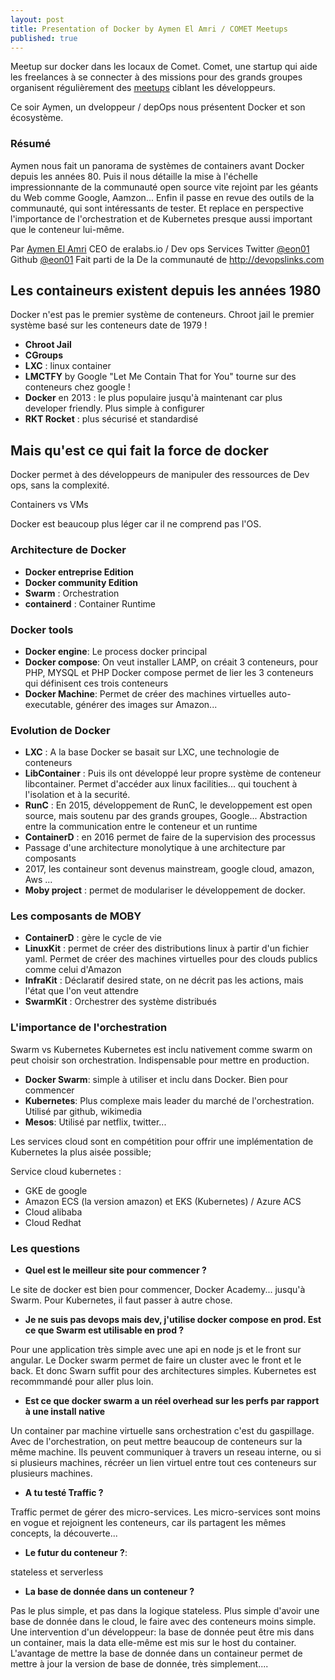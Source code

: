 ```yaml
---
layout: post
title: Presentation of Docker by Aymen El Amri / COMET Meetups
published: true
---
```


Meetup sur docker dans les locaux de Comet. 
Comet, une startup qui aide les freelances à se connecter à des missions pour des grands groupes organisent régulièrement des [meetups](https://www.meetup.com/fr-FR/Comet-Meetups-for-Freelancers/) ciblant les développeurs.

Ce soir Aymen, un dveloppeur / depOps nous présentent Docker et son écosystème.


### Résumé

Aymen nous fait un panorama de systèmes de containers avant Docker depuis les  années 80. Puis il nous détaille la mise à l'échelle impressionnante de la communauté open source vite rejoint par les géants du Web comme Google, Aamzon... 
Enfin il passe en revue des outils de la communauté, qui sont intéressants de tester.
Et replace en perspective l'importance de l'orchestration et de Kubernetes presque aussi important que le conteneur lui-même.

Par [Aymen El Amri](http://aymenelamri.com)
CEO de eralabs.io / Dev ops Services
Twitter [@eon01](https://twitter.com/eon01)
Github [@eon01](https://github.com/eon01)
Fait parti de la De la communauté de http://devopslinks.com


## Les containeurs existent depuis les années 1980

Docker n'est pas le  premier système de conteneurs. Chroot jail le premier système basé sur les conteneurs date de 1979 !

* **Chroot Jail**
* **CGroups**
* **LXC** : linux container
* **LMCTFY** by Google "Let Me Contain That for You" tourne sur des conteneurs chez google !
* **Docker** en 2013 : le plus populaire jusqu'à maintenant car plus developer friendly. Plus simple à configurer
* **RKT Rocket** : plus sécurisé et standardisé 

## Mais qu'est ce qui fait la force de docker

Docker permet à des développeurs de manipuler des ressources de Dev ops, sans la complexité. 

Containers vs VMs

Docker est beaucoup plus léger car il ne comprend pas l'OS. 


### Architecture de Docker 

* **Docker entreprise Edition**
* **Docker community Edition**
* **Swarm** : Orchestration 
* **containerd** : Container Runtime

### Docker tools 

* **Docker engine**: Le process docker principal
* **Docker compose**: On veut installer LAMP, on créait 3 conteneurs, pour PHP, MYSQL et PHP Docker compose permet de lier les 3 conteneurs qui définisent ces trois conteneurs
* **Docker Machine**: Permet de créer des machines virtuelles auto-executable, générer des images sur Amazon...


### Evolution de Docker

* **LXC** : A la base Docker se basait sur LXC, une technologie de conteneurs 
* **LibContainer** : Puis ils ont développé leur propre système de conteneur libcontainer. Permet d'accéder aux linux facilities... qui touchent à l'isolation et à la securité.
* **RunC** : En 2015, développement de RunC, le developpement est open source, mais soutenu par des grands groupes, Google... Abstraction entre la communication entre le conteneur et un runtime
* **ContainerD** : en 2016 permet de faire de la supervision des processus 
* Passage d'une architecture monolytique à une architecture par composants
* 2017, les containeur sont devenus mainstream, google cloud, amazon, Aws ...
* **Moby project** : permet de modulariser le développement de docker.

### Les composants de MOBY

* **ContainerD** : gère le cycle de vie
* **LinuxKit** : permet de créer des distributions linux à partir d'un fichier yaml. Permet de créer des machines virtuelles pour des clouds publics comme celui d'Amazon
* **InfraKit** : Déclaratif desired state, on ne décrit pas les actions, mais l'état que l'on veut attendre
* **SwarmKit** : Orchestrer des système distribués

### L'importance de l'orchestration 

Swarm vs Kubernetes
Kubernetes est inclu nativement comme swarm on peut choisir son orchestration. Indispensable pour mettre en production.

* **Docker Swarm**: simple à utiliser et inclu dans Docker. Bien pour commencer
* **Kubernetes**: Plus complexe mais leader du marché de l'orchestration. Utilisé par github, wikimedia
* **Mesos**: Utilisé par netflix, twitter...

Les services cloud sont en compétition pour offrir une implémentation de Kubernetes la plus aisée possible; 

Service cloud kubernetes : 

* GKE de google
* Amazon ECS (la version amazon) et EKS (Kubernetes) / Azure ACS 
* Cloud alibaba 
* Cloud Redhat


### Les questions 

* **Quel est le meilleur site pour commencer ?**

Le site de docker est bien pour commencer, Docker Academy... jusqu'à Swarm. Pour Kubernetes, il faut passer à autre chose.

* **Je ne suis pas devops mais dev, j'utilise docker compose en prod. Est ce que Swarm est utilisable en prod ?**

Pour une application très simple avec une api en node js et le front sur angular. Le Docker swarm permet de faire un cluster avec le front et le back. Et donc Swarn suffit pour des architectures simples. Kubernetes est recommmandé pour aller plus loin.

* **Est ce que docker swarm a un réel overhead sur les perfs par rapport à une install native**

Un container par machine virtuelle sans orchestration c'est du gaspillage. Avec de l'orchestration, on peut mettre beaucoup de conteneurs sur la même machine. Ils peuvent communiquer à travers un reseau interne, ou si si plusieurs machines, récréer un lien virtuel entre tout ces conteneurs sur plusieurs machines. 

* **A tu testé Traffic ?**

Traffic permet de gérer des micro-services. Les micro-services sont moins en vogue et rejoignent les conteneurs, car ils  partagent les mêmes concepts, la découverte...

* **Le futur du conteneur ?**: 

stateless et serverless

*  **La base de donnée dans un conteneur ?**

Pas le plus simple, et pas dans la logique stateless. Plus simple d'avoir une base de donnée dans le cloud, le faire avec des conteneurs moins simple. 
Une intervention d'un développeur: la base de donnée peut être mis dans un container, mais la data elle-même est mis sur le host du container. L'avantage de mettre la base de donnée dans un containeur permet de mettre à jour la version de base de donnée, très simplement....







